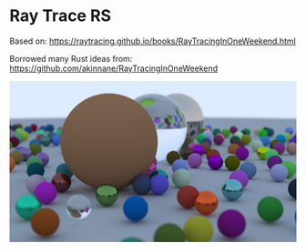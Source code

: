 # Ray Trace RS
Based on: https://raytracing.github.io/books/RayTracingInOneWeekend.html

Borrowed many Rust ideas from:
https://github.com/akinnane/RayTracingInOneWeekend

![cover imagr](https://raw.githubusercontent.com/Mab879/ray_trace_rs/master/images/final_output.png)